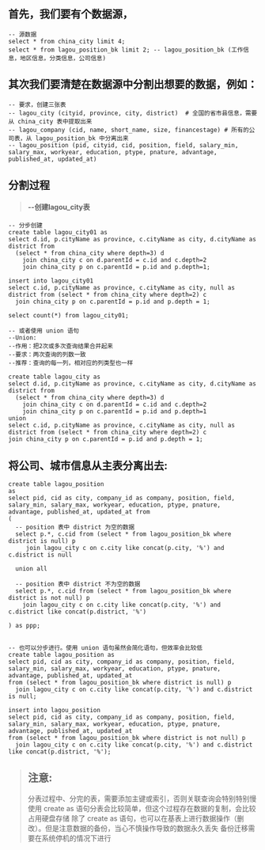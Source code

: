 ## 首先，我们要有个数据源，
    -- 源数据
    select * from china_city limit 4;
    select * from lagou_position_bk limit 2; -- lagou_position_bk (工作信息，地区信息，分类信息，公司信息)
## 其次我们要清楚在数据源中分割出想要的数据，例如：
    -- 要求，创建三张表
    -- lagou_city (cityid, province, city, district)  # 全国的省市县信息，需要从 china_city 表中提取出来
    -- lagou_company (cid, name, short_name, size, financestage) # 所有的公司表，从 lagou_position_bk 中分离出来
    -- lagou_position (pid, cityid, cid, position, field, salary_min, salary_max, workyear, education, ptype, pnature, advantage, published_at, updated_at)

## 分割过程
> #### --创建lagou_city表

    -- 分步创建
    create table lagou_city01 as
    select d.id, p.cityName as province, c.cityName as city, d.cityName as district from
      (select * from china_city where depth=3) d
        join china_city c on d.parentId = c.id and c.depth=2
        join china_city p on c.parentId = p.id and p.depth=1;
    
    insert into lagou_city01
    select c.id, p.cityName as province, c.cityName as city, null as district from (select * from china_city where depth=2) c
      join china_city p on c.parentId = p.id and p.depth = 1;
    
    select count(*) from lagou_city01;
    
    -- 或者使用 union 语句
    --Union:
    --作用：把2次或多次查询结果合并起来
    --要求：两次查询的列数一致
    --推荐：查询的每一列，相对应的列类型也一样
    
    create table lagou_city as
    select d.id, p.cityName as province, c.cityName as city, d.cityName as district from
      (select * from china_city where depth=3) d
        join china_city c on d.parentId = c.id and c.depth=2
        join china_city p on c.parentId = p.id and p.depth=1
    union
    select c.id, p.cityName as province, c.cityName as city, null as district from (select * from china_city where depth=2) c
    join china_city p on c.parentId = p.id and p.depth = 1;

## 将公司、城市信息从主表分离出去:

	create table lagou_position
	as
	select pid, cid as city, company_id as company, position, field, salary_min, salary_max, workyear, education, ptype, pnature, advantage, published_at, updated_at from
	(
	  -- position 表中 district 为空的数据
	  select p.*, c.cid from (select * from lagou_position_bk where district is null) p
	     join lagou_city c on c.city like concat(p.city, '%') and c.district is null
	
	  union all
	
	  -- position 表中 district 不为空的数据
	  select p.*, c.cid from (select * from lagou_position_bk where district is not null) p
	    join lagou_city c on c.city like concat(p.city, '%') and c.district like concat(p.district, '%')
	
	) as ppp;
	
	
	-- 也可以分步进行。使用 union 语句虽然会简化语句，但效率会比较低
	create table lagou_position as
	select pid, cid as city, company_id as company, position, field, salary_min, salary_max, workyear, education, ptype, pnature, advantage, published_at, updated_at
	from (select * from lagou_position_bk where district is null) p
	  join lagou_city c on c.city like concat(p.city, '%') and c.district is null;
	
	insert into lagou_position
	select pid, cid as city, company_id as company, position, field, salary_min, salary_max, workyear, education, ptype, pnature, advantage, published_at, updated_at
	from (select * from lagou_position_bk where district is not null) p
	  join lagou_city c on c.city like concat(p.city, '%') and c.district like concat(p.district, '%');
	 
> ## 注意:
>
>分表过程中、分完的表，需要添加主键或索引，否则关联查询会特别特别慢
>使用 create as 语句分表会比较简单，但这个过程存在数据的复制，会比较占用硬盘存储
>除了 create as 语句，也可以在基表上进行数据操作（删改）。但是注意数据的备份，当心不慎操作导致的数据永久丢失
>备份迁移需要在系统停机的情况下进行
